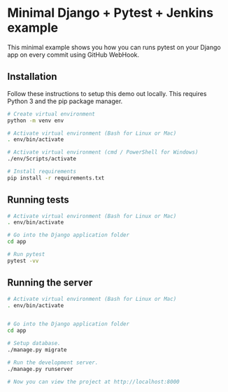 # Minimal Django + Pytest + Jenkins example

This minimal example shows you how you can runs pytest on your Django app on every commit using GitHub WebHook.

## Installation

Follow these instructions to setup this demo out locally.
This requires Python 3 and the pip package manager.

```bash
# Create virtual environment
python -m venv env

# Activate virtual environment (Bash for Linux or Mac)
. env/bin/activate

# Activate virtual environment (cmd / PowerShell for Windows)
./env/Scripts/activate

# Install requirements
pip install -r requirements.txt
```

## Running tests

```bash
# Activate virtual environment (Bash for Linux or Mac)
. env/bin/activate

# Go into the Django application folder
cd app

# Run pytest
pytest -vv
```

## Running the server

```bash
# Activate virtual environment (Bash for Linux or Mac)
. env/bin/activate


# Go into the Django application folder
cd app

# Setup database.
./manage.py migrate

# Run the development server.
./manage.py runserver

# Now you can view the project at http://localhost:8000
```
